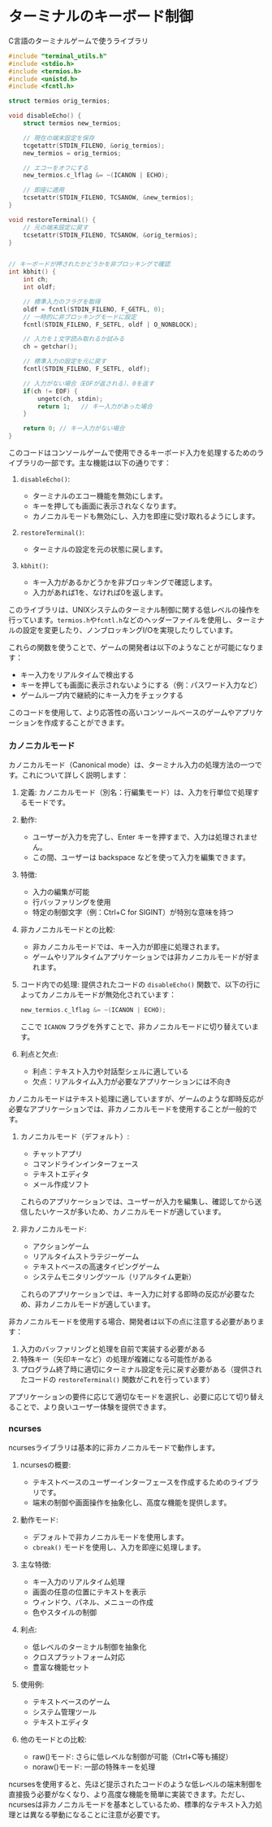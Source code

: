 # ターミナルのキーボード制御

C言語のターミナルゲームで使うライブラリ

```c
#include "terminal_utils.h"
#include <stdio.h>
#include <termios.h>
#include <unistd.h>
#include <fcntl.h>

struct termios orig_termios;

void disableEcho() {
    struct termios new_termios;

    // 現在の端末設定を保存
    tcgetattr(STDIN_FILENO, &orig_termios);
    new_termios = orig_termios;

    // エコーをオフにする
    new_termios.c_lflag &= ~(ICANON | ECHO);

    // 即座に適用
    tcsetattr(STDIN_FILENO, TCSANOW, &new_termios);
}

void restoreTerminal() {
    // 元の端末設定に戻す
    tcsetattr(STDIN_FILENO, TCSANOW, &orig_termios);
}


// キーボードが押されたかどうかを非ブロッキングで確認
int kbhit() {
    int ch;
    int oldf;

    // 標準入力のフラグを取得
    oldf = fcntl(STDIN_FILENO, F_GETFL, 0);
    // 一時的に非ブロッキングモードに設定
    fcntl(STDIN_FILENO, F_SETFL, oldf | O_NONBLOCK);

    // 入力を１文字読み取れるか試みる
    ch = getchar();

    // 標準入力の設定を元に戻す
    fcntl(STDIN_FILENO, F_SETFL, oldf);

    // 入力がない場合（EOFが返される）、0を返す
    if(ch != EOF) {
        ungetc(ch, stdin);
        return 1;   // キー入力があった場合
    }

    return 0; // キー入力がない場合
}
```

このコードはコンソールゲームで使用できるキーボード入力を処理するためのライブラリの一部です。主な機能は以下の通りです：

1. `disableEcho()`:
   - ターミナルのエコー機能を無効にします。
   - キーを押しても画面に表示されなくなります。
   - カノニカルモードも無効にし、入力を即座に受け取れるようにします。

2. `restoreTerminal()`:
   - ターミナルの設定を元の状態に戻します。

3. `kbhit()`:
   - キー入力があるかどうかを非ブロッキングで確認します。
   - 入力があれば1を、なければ0を返します。

このライブラリは、UNIXシステムのターミナル制御に関する低レベルの操作を行っています。`termios.h`や`fcntl.h`などのヘッダーファイルを使用し、ターミナルの設定を変更したり、ノンブロッキングI/Oを実現したりしています。

これらの関数を使うことで、ゲームの開発者は以下のようなことが可能になります：

- キー入力をリアルタイムで検出する
- キーを押しても画面に表示されないようにする（例：パスワード入力など）
- ゲームループ内で継続的にキー入力をチェックする

このコードを使用して、より応答性の高いコンソールベースのゲームやアプリケーションを作成することができます。


### カノニカルモード

カノニカルモード（Canonical mode）は、ターミナル入力の処理方法の一つです。これについて詳しく説明します：

1. 定義:
   カノニカルモード（別名：行編集モード）は、入力を行単位で処理するモードです。

2. 動作:
   - ユーザーが入力を完了し、Enter キーを押すまで、入力は処理されません。
   - この間、ユーザーは backspace などを使って入力を編集できます。

3. 特徴:
   - 入力の編集が可能
   - 行バッファリングを使用
   - 特定の制御文字（例：Ctrl+C for SIGINT）が特別な意味を持つ

4. 非カノニカルモードとの比較:
   - 非カノニカルモードでは、キー入力が即座に処理されます。
   - ゲームやリアルタイムアプリケーションでは非カノニカルモードが好まれます。

5. コード内での処理:
   提供されたコードの `disableEcho()` 関数で、以下の行によってカノニカルモードが無効化されています：
   ```c
   new_termios.c_lflag &= ~(ICANON | ECHO);
   ```
   ここで `ICANON` フラグを外すことで、非カノニカルモードに切り替えています。

6. 利点と欠点:
   - 利点：テキスト入力や対話型シェルに適している
   - 欠点：リアルタイム入力が必要なアプリケーションには不向き

カノニカルモードはテキスト処理に適していますが、ゲームのような即時反応が必要なアプリケーションでは、非カノニカルモードを使用することが一般的です。


1. カノニカルモード（デフォルト）:
   - チャットアプリ
   - コマンドラインインターフェース
   - テキストエディタ
   - メール作成ソフト

   これらのアプリケーションでは、ユーザーが入力を編集し、確認してから送信したいケースが多いため、カノニカルモードが適しています。

2. 非カノニカルモード:
   - アクションゲーム
   - リアルタイムストラテジーゲーム
   - テキストベースの高速タイピングゲーム
   - システムモニタリングツール（リアルタイム更新）

   これらのアプリケーションでは、キー入力に対する即時の反応が必要なため、非カノニカルモードが適しています。

非カノニカルモードを使用する場合、開発者は以下の点に注意する必要があります：

1. 入力のバッファリングと処理を自前で実装する必要がある
2. 特殊キー（矢印キーなど）の処理が複雑になる可能性がある
3. プログラム終了時に適切にターミナル設定を元に戻す必要がある（提供されたコードの `restoreTerminal()` 関数がこれを行っています）

アプリケーションの要件に応じて適切なモードを選択し、必要に応じて切り替えることで、より良いユーザー体験を提供できます。


### ncurses

ncursesライブラリは基本的に非カノニカルモードで動作します。

1. ncursesの概要:
   - テキストベースのユーザーインターフェースを作成するためのライブラリです。
   - 端末の制御や画面操作を抽象化し、高度な機能を提供します。

2. 動作モード:
   - デフォルトで非カノニカルモードを使用します。
   - `cbreak()` モードを使用し、入力を即座に処理します。

3. 主な特徴:
   - キー入力のリアルタイム処理
   - 画面の任意の位置にテキストを表示
   - ウィンドウ、パネル、メニューの作成
   - 色やスタイルの制御

4. 利点:
   - 低レベルのターミナル制御を抽象化
   - クロスプラットフォーム対応
   - 豊富な機能セット

5. 使用例:
   - テキストベースのゲーム
   - システム管理ツール
   - テキストエディタ

6. 他のモードとの比較:
   - raw()モード: さらに低レベルな制御が可能（Ctrl+C等も捕捉）
   - noraw()モード: 一部の特殊キーを処理

ncursesを使用すると、先ほど提示されたコードのような低レベルの端末制御を直接扱う必要がなくなり、より高度な機能を簡単に実装できます。ただし、ncursesは非カノニカルモードを基本としているため、標準的なテキスト入力処理とは異なる挙動になることに注意が必要です。


### 


